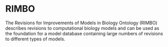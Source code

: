 # RIMBO
The Revisions for Improvements of Models in Biology Ontology (RIMBO) describes revisions to computational biology models and can be used as the foundation for a model database containing large numbers of revisions to different types of models.
